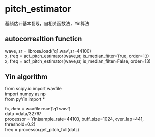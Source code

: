 # pitch_estimator
基频估计基本复现，自相关函数法，Yin算法
## autocorrealtion function
wave, sr = librosa.load('q1.wav',sr=44100)</br>
x, freq = acf_pitch_estimator(wave,sr, is_median_filter=True, order=13)</br>
x, freq = acf_pitch_estimator(wave,sr, is_median_filter=False, order=13)</br>


## Yin algorithm

from scipy.io import wavfile</br>
import numpy as np</br>
from pyYin import *</br>

fs, data = wavfile.read('q1.wav')</br>
data =data/32767</br>
processor = Yin(sample_rate=44100, buff_size=1024, over_lap=441, threshold=0.2)</br>
freq = processor.get_pitch_full(data)</br>



